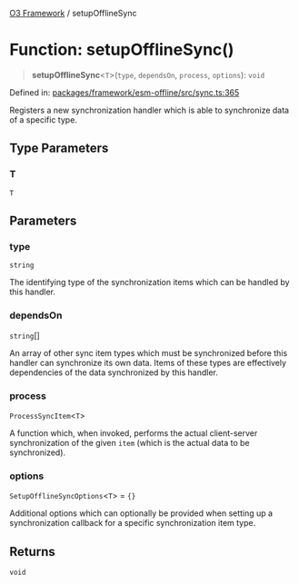 [O3 Framework](../API.md) / setupOfflineSync

# Function: setupOfflineSync()

> **setupOfflineSync**\<`T`\>(`type`, `dependsOn`, `process`, `options`): `void`

Defined in: [packages/framework/esm-offline/src/sync.ts:365](https://github.com/habeshabro/openmrs-esm-core/blob/main/packages/framework/esm-offline/src/sync.ts#L365)

Registers a new synchronization handler which is able to synchronize data of a specific type.

## Type Parameters

### T

`T`

## Parameters

### type

`string`

The identifying type of the synchronization items which can be handled by this handler.

### dependsOn

`string`[]

An array of other sync item types which must be synchronized before this handler
  can synchronize its own data. Items of these types are effectively dependencies of the data
  synchronized by this handler.

### process

`ProcessSyncItem`\<`T`\>

A function which, when invoked, performs the actual client-server synchronization of the given
  `item` (which is the actual data to be synchronized).

### options

`SetupOfflineSyncOptions`\<`T`\> = `{}`

Additional options which can optionally be provided when setting up a synchronization callback
  for a specific synchronization item type.

## Returns

`void`
